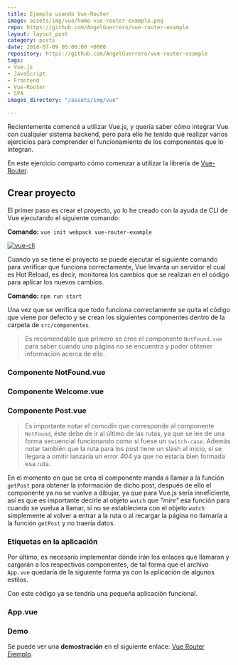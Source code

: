 ```yaml
---
title: Ejemplo usando Vue-Router
image: assets/img/vue/home-vue-router-example.png
repo: https://github.com/AngelGuerrero/vue-router-example
layout: layout_post
category: posts
date: 2018-07-09 05:00:00 +0000
repository: https://github.com/AngelGuerrero/vue-router-example
tags:
- Vue.js
- JavaScript
- Frontend
- Vue-Router
- SPA
images_directory: "/assets/img/vue"

---
```

Recientemente comencé a utilizar Vue.js, y quería saber cómo integrar Vue con cualquier sistema backend, pero para ello he tenido qué realizar varios ejercicios para comprender el funcionamiento de los componentes que lo integran.

En este ejercicio comparto cómo comenzar a utilizar la librería de [Vue-Router](https://router.vuejs.org/).

## Crear proyecto
El primer paso es crear el proyecto, yo lo he creado con la ayuda de CLI de Vue ejecutando el siguiente comando:

**Comando:** `vue init webpack vue-router-example`

<a href="{{ site.baseurl }}{{ page.images_directory }}/vue-cli.png">
  <img class="img__responsive" src="{{ site.baseurl }}{{ page.images_directory }}/vue-cli.png" alt="vue-cli" srcset="">
</a>

Cuando ya se tiene el proyecto se puede ejecutar el siguiente comando para verificar que funciona correctamente, Vue levanta un servidor el cual es Hot Reload, es decir, monitorea los cambios que se realizan en el código para aplicar los nuevos cambios.

**Comando:** `npm run start`

Una vez que se verifica que todo funciona correctamente se quita el código que viene por defecto y se crean los siguientes componentes dentro de la carpeta de `src/componentes`.

> Es recomendable que primero se cree el componente `NotFound.vue` para saber cuando una página no se encuentra y poder obtener información acerca de ello.

### Componente NotFound.vue
<code data-gist-id="3980a8df32503ce471d5bf08fa5b0287" data-gist-file="NotFound.vue"></code>


### Componente Welcome.vue
<code data-gist-id="3980a8df32503ce471d5bf08fa5b0287" data-gist-file="Welcome.vue"></code>

### Componente Post.vue
<code data-gist-id="3980a8df32503ce471d5bf08fa5b0287" data-gist-file="Post.vue"></code>


> Es importante notar el comodín que corresponde al componente `NotFound`, éste debe de ir al último de las rutas, ya que se lee de una forma secuencial funcionando como si fuese un `switch-case`. Además notar también que la ruta para los post tiene un slash al inicio, si se llegara a omitir lanzaría un error 404 ya que no estaría bien formada esa ruta.

En el momento en que se crea el componente manda a llamar a la función `getPost` para obtener la información de dicho post, después de ello el componente ya no se vuelve a dibujar, ya que para Vue.js sería inneficiente, así es que es importante decirle al objeto `watch` que _"mire"_ esa función para cuando se vuelva a llamar, si no se estableciera con el objeto `watch` simplemente al volver a entrar a la ruta o al recargar la página no llamaría a la función `getPost` y no traería datos.

### Etiquetas en la aplicación
Por último, es necesario implementar dónde irán los enlaces que llamaran y cargarán a los respectivos componentes, de tal forma que el archivo `App.vue` quedaría de la siguiente forma ya con la aplicación de algunos estilos.

Con este código ya se tendría una pequeña aplicación funcional.

### App.vue
<code data-gist-id="3980a8df32503ce471d5bf08fa5b0287" data-gist-file="App.vue"></code>

### Demo
Se puede ver una **demostración** en el siguiente enlace: [Vue Router Ejemplo](https://vue-spa-example.firebaseapp.com/).